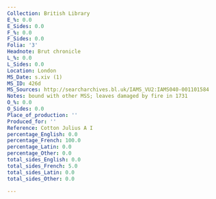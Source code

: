 ```yaml
---
Collection: British Library
E_%: 0.0
E_Sides: 0.0
F_%: 0.0
F_Sides: 0.0
Folia: '3'
Headnote: Brut chronicle
L_%: 0.0
L_Sides: 0.0
Location: London
MS_Date: s.xiv (1)
MS_ID: 426d
MS_Sources: http://searcharchives.bl.uk/IAMS_VU2:IAMS040-001101584
Notes: bound with other MSS; leaves damaged by fire in 1731
O_%: 0.0
O_Sides: 0.0
Place_of_production: ''
Produced_for: ''
Reference: Cotton Julius A I
percentage_English: 0.0
percentage_French: 100.0
percentage_Latin: 0.0
percentage_Other: 0.0
total_sides_English: 0.0
total_sides_French: 5.0
total_sides_Latin: 0.0
total_sides_Other: 0.0

---
```

